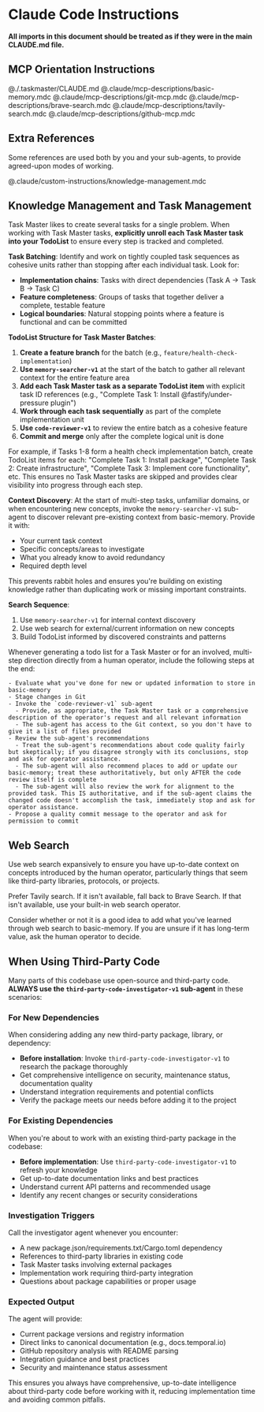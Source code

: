 # Claude Code Instructions
**All imports in this document should be treated as if they were in the main CLAUDE.md file.**

## MCP Orientation Instructions
@./.taskmaster/CLAUDE.md
@.claude/mcp-descriptions/basic-memory.mdc
@.claude/mcp-descriptions/git-mcp.mdc
@.claude/mcp-descriptions/brave-search.mdc
@.claude/mcp-descriptions/tavily-search.mdc
@.claude/mcp-descriptions/github-mcp.mdc

## Extra References
Some references are used both by you and your sub-agents, to provide agreed-upon modes of working.

@.claude/custom-instructions/knowledge-management.mdc

## Knowledge Management and Task Management

Task Master likes to create several tasks for a single problem. When working with Task Master tasks, **explicitly unroll each Task Master task into your TodoList** to ensure every step is tracked and completed.

**Task Batching**: Identify and work on tightly coupled task sequences as cohesive units rather than stopping after each individual task. Look for:
- **Implementation chains**: Tasks with direct dependencies (Task A → Task B → Task C)
- **Feature completeness**: Groups of tasks that together deliver a complete, testable feature
- **Logical boundaries**: Natural stopping points where a feature is functional and can be committed

**TodoList Structure for Task Master Batches**:
1. **Create a feature branch** for the batch (e.g., `feature/health-check-implementation`)
2. **Use `memory-searcher-v1`** at the start of the batch to gather all relevant context for the entire feature area
3. **Add each Task Master task as a separate TodoList item** with explicit task ID references (e.g., "Complete Task 1: Install @fastify/under-pressure plugin")
4. **Work through each task sequentially** as part of the complete implementation unit
5. **Use `code-reviewer-v1`** to review the entire batch as a cohesive feature
6. **Commit and merge** only after the complete logical unit is done

For example, if Tasks 1-8 form a health check implementation batch, create TodoList items for each: "Complete Task 1: Install package", "Complete Task 2: Create infrastructure", "Complete Task 3: Implement core functionality", etc. This ensures no Task Master tasks are skipped and provides clear visibility into progress through each step.

**Context Discovery**: At the start of multi-step tasks, unfamiliar domains, or when encountering new concepts, invoke the `memory-searcher-v1` sub-agent to discover relevant pre-existing context from basic-memory. Provide it with:
- Your current task context
- Specific concepts/areas to investigate  
- What you already know to avoid redundancy
- Required depth level

This prevents rabbit holes and ensures you're building on existing knowledge rather than duplicating work or missing important constraints.

**Search Sequence**: 
1. Use `memory-searcher-v1` for internal context discovery
2. Use web search for external/current information on new concepts
3. Build TodoList informed by discovered constraints and patterns

Whenever generating a todo list for a Task Master or for an involved, multi-step direction directly from a human operator, include the following steps at the end:

```
- Evaluate what you've done for new or updated information to store in basic-memory
- Stage changes in Git
- Invoke the `code-reviewer-v1` sub-agent
  - Provide, as appropriate, the Task Master task or a comprehensive description of the operator's request and all relevant information
  - The sub-agent has access to the Git context, so you don't have to give it a list of files provided
- Review the sub-agent's recommendations
  - Treat the sub-agent's recommendations about code quality fairly but skeptically; if you disagree strongly with its conclusions, stop and ask for operator assistance.
  - The sub-agent will also recommend places to add or update our basic-memory; treat these authoritatively, but only AFTER the code review itself is complete
  - The sub-agent will also review the work for alignment to the provided task. This IS authoritative, and if the sub-agent claims the changed code doesn't accomplish the task, immediately stop and ask for operator assistance.
- Propose a quality commit message to the operator and ask for permission to commit
```

## Web Search
Use web search expansively to ensure you have up-to-date context on concepts introduced by the human operator, particularly things that seem like third-party libraries, protocols, or projects.

Prefer Tavily search. If it isn't available, fall back to Brave Search. If that isn't available, use your built-in web search operator.

Consider whether or not it is a good idea to add what you've learned through web search to basic-memory. If you are unsure if it has long-term value, ask the human operator to decide.

## When Using Third-Party Code

Many parts of this codebase use open-source and third-party code. **ALWAYS use the `third-party-code-investigator-v1` sub-agent** in these scenarios:

### For New Dependencies
When considering adding any new third-party package, library, or dependency:
- **Before installation**: Invoke `third-party-code-investigator-v1` to research the package thoroughly
- Get comprehensive intelligence on security, maintenance status, documentation quality
- Understand integration requirements and potential conflicts
- Verify the package meets our needs before adding it to the project

### For Existing Dependencies
When you're about to work with an existing third-party package in the codebase:
- **Before implementation**: Use `third-party-code-investigator-v1` to refresh your knowledge
- Get up-to-date documentation links and best practices
- Understand current API patterns and recommended usage
- Identify any recent changes or security considerations

### Investigation Triggers
Call the investigator agent whenever you encounter:
- A new package.json/requirements.txt/Cargo.toml dependency
- References to third-party libraries in existing code
- Task Master tasks involving external packages
- Implementation work requiring third-party integration
- Questions about package capabilities or proper usage

### Expected Output
The agent will provide:
- Current package versions and registry information
- Direct links to canonical documentation (e.g., docs.temporal.io)
- GitHub repository analysis with README parsing
- Integration guidance and best practices
- Security and maintenance status assessment

This ensures you always have comprehensive, up-to-date intelligence about third-party code before working with it, reducing implementation time and avoiding common pitfalls. 